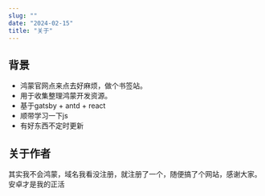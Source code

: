 ```yaml
---
slug: ""
date: "2024-02-15"
title: "关于"
---
```

## 背景
- 鸿蒙官网点来点去好麻烦，做个书签站。
- 用于收集整理鸿蒙开发资源。
- 基于gatsby + antd + react
- 顺带学习一下js
- 有好东西不定时更新

## 关于作者
其实我不会鸿蒙，域名我看没注册，就注册了一个，随便搞了个网站，感谢大家。安卓才是我的正活
